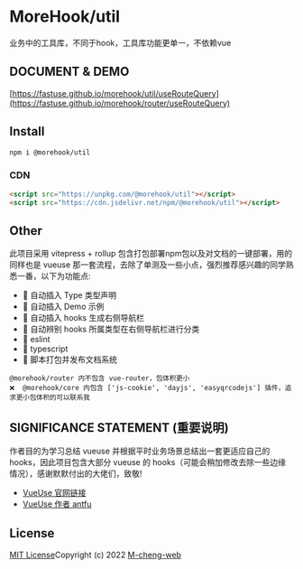 # MoreHook/util

业务中的工具库，不同于hook，工具库功能更单一，不依赖vue

## DOCUMENT & DEMO
[https://fastuse.github.io/morehook/util/useRouteQuery](https://fastuse.github.io/morehook/router/useRouteQuery)

## Install
``` bash
npm i @morehook/util
```

### CDN

```html
<script src="https://unpkg.com/@morehook/util"></script>
<script src="https://cdn.jsdelivr.net/npm/@morehook/util"></script>
```

## Other
此项目采用 vitepress + rollup 包含打包部署npm包以及对文档的一键部署，用的同样也是 vueuse 那一套流程，去除了单测及一些小点，强烈推荐感兴趣的同学熟悉一番，以下为功能点:
+ 🚀 自动插入 Type 类型声明
+ 🚀 自动插入 Demo 示例
+ 🚀 自动插入 hooks 生成右侧导航栏
+ 🚀 自动辨别 hooks 所属类型在右侧导航栏进行分类
+ 🚀 eslint
+ 🚀 typescript
+ 🚀 脚本打包并发布文档系统

```
@morehook/router 内不包含 vue-router，包体积更小
❌  @morehook/core 内包含 ['js-cookie', 'dayjs', 'easyqrcodejs'] 插件，追求更小包体积的可以联系我
```

## SIGNIFICANCE STATEMENT (重要说明)
作者目的为学习总结 vueuse 并根据平时业务场景总结出一套更适应自己的 hooks，因此项目包含大部分 vueuse 的 hooks（可能会稍加修改去除一些边缘情况），感谢默默付出的大佬们，致敬!

+ [VueUse 官网链接](https://vueuse.org/)
+ [VueUse 作者 antfu](https://github.com/antfu)

## License
[MIT License](https://github.com/M-cheng-web/morehook/blob/main/LICENSE)Copyright (c) 2022 [M-cheng-web](https://github.com/M-cheng-web)